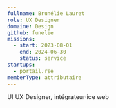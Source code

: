 ```yaml
---
fullname: Brunélie Lauret
role: UX Designer
domaine: Design
github: funelie
missions:
  - start: 2023-08-01
    end: 2024-06-30
    status: service
startups:
  - portail.rse
memberType: attributaire
---
```


UI  UX Designer, intégrateur·ice web

